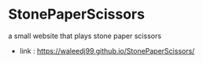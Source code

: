 # StonePaperScissors
a small website that plays stone paper scissors
- link : https://waleedj99.github.io/StonePaperScissors/
